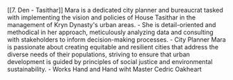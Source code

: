[[7. Den - Tasithar]]
Mara is a dedicated city planner and bureaucrat tasked with implementing the vision and policies of House Tasithar in the management of Kryn Dynasty's urban areas.
    - She is detail-oriented and methodical in her approach, meticulously analyzing data and consulting with stakeholders to inform decision-making processes.
    - City Planner Mara is passionate about creating equitable and resilient cities that address the diverse needs of their populations, striving to ensure that urban development is guided by principles of social justice and environmental sustainability.
    - Works Hand and Hand wiht Master Cedric Oakheart
